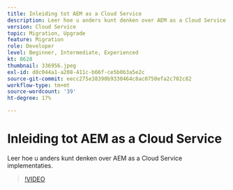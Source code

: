 ```yaml
---
title: Inleiding tot AEM as a Cloud Service
description: Leer hoe u anders kunt denken over AEM as a Cloud Service implementaties.
version: Cloud Service
topic: Migration, Upgrade
feature: Migration
role: Developer
level: Beginner, Intermediate, Experienced
kt: 8628
thumbnail: 336956.jpeg
exl-id: d8c044a1-a208-411c-b66f-ce5b0b3a5e2c
source-git-commit: eecc275e38390b9330464c8ac0750efa2c702c82
workflow-type: tm+mt
source-wordcount: '39'
ht-degree: 17%

---
```


# Inleiding tot AEM as a Cloud Service

Leer hoe u anders kunt denken over AEM as a Cloud Service implementaties.

>[!VIDEO](https://video.tv.adobe.com/v/336956?quality=12&learn=on)
